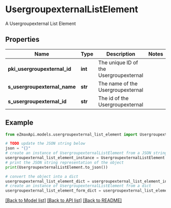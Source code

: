 # UsergroupexternalListElement

A Usergroupexternal List Element

## Properties

Name | Type | Description | Notes
------------ | ------------- | ------------- | -------------
**pki_usergroupexternal_id** | **int** | The unique ID of the Usergroupexternal | 
**s_usergroupexternal_name** | **str** | The name of the Usergroupexternal | 
**s_usergroupexternal_id** | **str** | The id of the Usergroupexternal | 

## Example

```python
from eZmaxApi.models.usergroupexternal_list_element import UsergroupexternalListElement

# TODO update the JSON string below
json = "{}"
# create an instance of UsergroupexternalListElement from a JSON string
usergroupexternal_list_element_instance = UsergroupexternalListElement.from_json(json)
# print the JSON string representation of the object
print(UsergroupexternalListElement.to_json())

# convert the object into a dict
usergroupexternal_list_element_dict = usergroupexternal_list_element_instance.to_dict()
# create an instance of UsergroupexternalListElement from a dict
usergroupexternal_list_element_form_dict = usergroupexternal_list_element.from_dict(usergroupexternal_list_element_dict)
```
[[Back to Model list]](../README.md#documentation-for-models) [[Back to API list]](../README.md#documentation-for-api-endpoints) [[Back to README]](../README.md)



